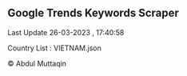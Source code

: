 

## Google Trends Keywords Scraper 
 
Last Update 26-03-2023 , 17:40:58

Country List :
VIETNAM.json



© Abdul Muttaqin 
